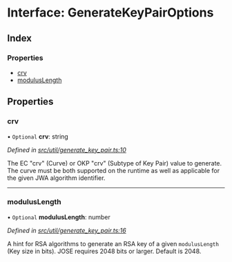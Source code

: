 # Interface: GenerateKeyPairOptions

## Index

### Properties

* [crv](_util_generate_key_pair_.generatekeypairoptions.md#crv)
* [modulusLength](_util_generate_key_pair_.generatekeypairoptions.md#moduluslength)

## Properties

### crv

• `Optional` **crv**: string

*Defined in [src/util/generate_key_pair.ts:10](https://github.com/panva/jose/blob/v3.5.1/src/util/generate_key_pair.ts#L10)*

The EC "crv" (Curve) or OKP "crv" (Subtype of Key Pair) value to generate.
The curve must be both supported on the runtime as well as applicable for
the given JWA algorithm identifier.

___

### modulusLength

• `Optional` **modulusLength**: number

*Defined in [src/util/generate_key_pair.ts:16](https://github.com/panva/jose/blob/v3.5.1/src/util/generate_key_pair.ts#L16)*

A hint for RSA algorithms to generate an RSA key of a given `modulusLength`
(Key size in bits). JOSE requires 2048 bits or larger. Default is 2048.
